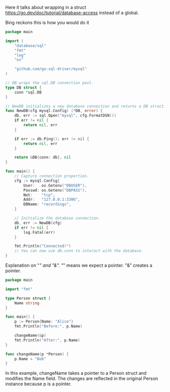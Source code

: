 
Here it talks about wrapping in a struct <https://go.dev/doc/tutorial/database-access> instead of a global.

Bing reckons this is how you would do it

```go
package main

import (
    "database/sql"
    "fmt"
    "log"
    "os"

    "github.com/go-sql-driver/mysql"
)

// DB wraps the sql.DB connection pool.
type DB struct {
    conn *sql.DB
}

// NewDB initializes a new database connection and returns a DB struct.
func NewDB(cfg mysql.Config) (*DB, error) {
    db, err := sql.Open("mysql", cfg.FormatDSN())
    if err != nil {
        return nil, err
    }

    if err := db.Ping(); err != nil {
        return nil, err
    }

    return &DB{conn: db}, nil
}

func main() {
    // Capture connection properties.
    cfg := mysql.Config{
        User:   os.Getenv("DBUSER"),
        Passwd: os.Getenv("DBPASS"),
        Net:    "tcp",
        Addr:   "127.0.0.1:3306",
        DBName: "recordings",
    }

    // Initialize the database connection.
    db, err := NewDB(cfg)
    if err != nil {
        log.Fatal(err)
    }

    fmt.Println("Connected!")
    // You can now use db.conn to interact with the database.
}
```

Explanation on "*" and "&". "*" means we expect a pointer. "&" creates a pointer.

```go
package main

import "fmt"

type Person struct {
    Name string
}

func main() {
    p := Person{Name: "Alice"}
    fmt.Println("Before:", p.Name)

    changeName(&p)
    fmt.Println("After:", p.Name)
}

func changeName(p *Person) {
    p.Name = "Bob"
}
```

In this example, changeName takes a pointer to a Person struct and modifies the Name field. The changes are reflected in the original Person instance because p is a pointer.

